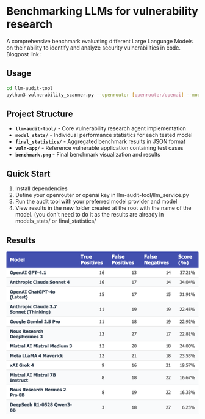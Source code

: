 # Benchmarking LLMs for vulnerability research

A comprehensive benchmark evaluating different Large Language Models on their ability to identify and analyze security vulnerabilities in code.
Blogpost link : 

## Usage

```bash
cd llm-audit-tool
python3 vulnerability_scanner.py --openrouter [openrouter/openai] --model [model]
```

## Project Structure

- **`llm-audit-tool/`** - Core vulnerability research agent implementation
- **`model_stats/`** - Individual performance statistics for each tested model
- **`final_statistics/`** - Aggregated benchmark results in JSON format
- **`vuln-app/`** - Reference vulnerable application containing test cases
- **`benchmark.png`** - Final benchmark visualization and results

## Quick Start

1. Install dependencies
2. Define your openrouter or openai key in llm-audit-tool/llm_service.py
3. Run the audit tool with your preferred model provider and model
4. View results in the new folder created at the root with the name of the model. (you don't need to do it as the results are already in models_stats/ or final_statistics/

## Results

![image](benchmark.png)
